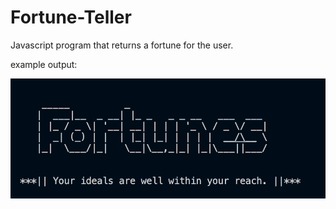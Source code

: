 # Fortune-Teller
Javascript program that returns a fortune for the user. 

example output: 

![Drag Racing](fortunes-example.png)

